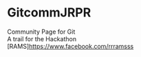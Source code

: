 # GitcommJRPR
Community Page for Git<br>
A trail for the Hackathon<br>
[RAMS]https://www.facebook.com/rrramsss
